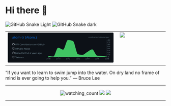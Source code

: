 # Hi there 👋
<!-- ### I'm just a man who thinking about kill ** everyday -->

![GitHub Snake Light](../../blob/output/github-contribution-grid-snake.svg#gh-light-mode-only)
![GitHub Snake dark](../../blob/output/github-contribution-grid-snake-dark.svg#gh-dark-mode-only)

<table cellpadding="0" cellspacing="0" style="border: none">
<tr>
<td width="70%" valign="top">
<img src="https://raw.githubusercontent.com/atom-tr/atom-tr/master/profile-summary-card-output/github_dark/0-profile-details.svg">
</td>
<td valign="top">
<img src="https://github-readme-stats.vercel.app/api/top-langs/?username=atom-tr&layout=compact">
</td>
</tr>
</table>

“If you want to learn to swim jump into the water. On dry land no frame of mind is ever going to help you.”
― Bruce Lee

------

<p align="center">
  <img src="https://komarev.com/ghpvc/?username=atom-tr&color=brightgreen" alt="watching_count" />
  <a href="https://github.com/atom-tr/"><img src="https://img.shields.io/github/followers/atom-tr?style=flat-square?color=%234CC61E&label=GitHub%20Followers%20"/></a>
  <a href="https://github.com/atom-tr/"><img src="https://img.shields.io/github/last-commit/atom-tr/atom-tr?style=flat-square?color=red&label=Last%20Updated%20"/></a>
</p>

-----
